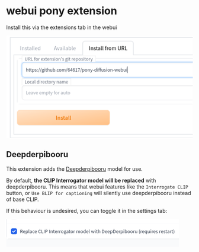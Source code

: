 # webui pony extension
Install this via the extensions tab in the webui

![](install.png)

## Deepderpibooru
This extension adds the [Deepderpibooru](https://github.com/64617/deepderpibooru) model for use.

By default, **the CLIP Interrogator model will be replaced** with deepderpibooru. This means that webui features like the `Interrogate CLIP` button, or `Use BLIP for captioning` will silently use deepderpibooru instead of base CLIP.

If this behaviour is undesired, you can toggle it in the settings tab:

![](ddb_settings.png)
